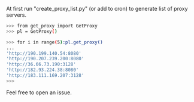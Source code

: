 At first run "create_proxy_list.py" (or add to cron) to generate list of proxy servers.
```sh
>>> from get_proxy import GetProxy
>>> pl = GetProxy()
```
```sh
>>> for i in range(5):pl.get_proxy()
... 
'http://190.199.140.54:8080'
'http://190.207.239.200:8080'
'http://36.66.73.190:3128'
'http://182.93.224.38:8080'
'http://183.111.169.207:3128'
>>> 
```

Feel free to open an issue.
